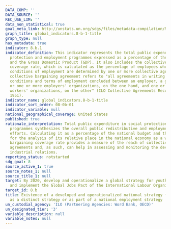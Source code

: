 ```yaml
---
DATA_COMP: ''
DATA_SOURCE: ''
REC_USE_LIM: ''
data_non_statistical: true
goal_meta_link: http://unstats.un.org/sdgs/files/metadata-compilation/Metadata-Goal-8.pdf
graph_title: global_indicators.8-b-1-title
graph_type: null
has_metadata: true
indicator: 8.b.1
indicator_definition: This indicator represents the total public expenditure in social
  protection and employment programmes expressed as a percentage of the national budget
  and the Gross Domestic Product (GDP). It also includes the collective bargaining
  coverage rate, which is calculated as the percentage of employees whose pay and
  conditions of employment are determined by one or more collective agreements. A
  collective bargaining agreement refers to "all agreements in writing regarding working
  conditions and terms of employment concluded between an employer, a group of employers
  or one or more employers' organizations, on the one hand, and one or more representative
  workers' organizations, on the other" (ILO Collective Agreements Recommendation,
  1951).
indicator_name: global_indicators.8-b-1-title
indicator_sort_order: 08-0b-01
indicator_variable: null
national_geographical_coverage: United States
published: true
rationale_interpretation: Total public expenditure in social protection and employment
  programmes synthesizes the overall public redistributive and employment promotion
  efforts. Calculating it as a percentage of the national budget and the GDP allows
  for the analysis of its relative place in the national economy as a whole. The collective
  bargaining coverage rate provides a measure of the reach of collective bargaining
  agreements and, as such, can help in assessing and monitoring the development of
  industrial relations.
reporting_status: notstarted
sdg_goal: 8
source_active_1: true
source_notes_1: null
source_title_1: null
target: By 2020, develop and operationalize a global strategy for youth employment
  and implement the Global Jobs Pact of the International Labour Organization.
target_id: 8.b
title: Existence of a developed and operationalized national strategy for youth employment,
  as a distinct strategy or as part of a national employment strategy
un_custodial_agency: 'ILO (Partnering Agencies: Word Bank, OECD)'
un_designated_tier: '3'
variable_description: null
variable_notes: null
---
```

